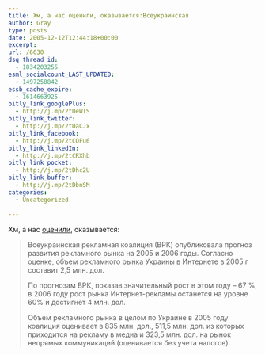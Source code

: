 ```yaml
---
title: Хм, а нас оценили, оказывается:Всеукраинская
author: Gray
type: posts
date: 2005-12-12T12:44:18+00:00
excerpt:
url: /6630
dsq_thread_id:
  - 1834203255
esml_socialcount_LAST_UPDATED:
  - 1497258842
essb_cache_expire:
  - 1614663925
bitly_link_googlePlus:
  - http://j.mp/2tDeWIS
bitly_link_twitter:
  - http://j.mp/2tDaCJx
bitly_link_facebook:
  - http://j.mp/2tCOFu6
bitly_link_linkedIn:
  - http://j.mp/2tCRXhb
bitly_link_pocket:
  - http://j.mp/2tDhc2U
bitly_link_buffer:
  - http://j.mp/2tDbnSM
categories:
  - Uncategorized

---
```








Хм, а нас <a href="http://proit.com.ua/itnews/2005/12/12/121231.html" target="_blank">оценили</a>, оказывается:

> Всеукраинская рекламная коалиция (ВРК) опубликовала прогноз развития рекламного рынка на 2005 и 2006 годы. Согласно оценке, объем рекламного рынка Украины в Интернете в 2005 г составит 2,5 млн. дол.
> 
> По прогнозам ВРК, показав значительный рост в этом году &#8211; 67 %, в 2006 году рост рынка Интернет-рекламы останется на уровне 60% и достигнет 4 млн. дол.
> 
> Объем рекламного рынка в целом по Украине в 2005 году коалиция оценивает в 835 млн. дол., 511,5 млн. дол. из которых приходится на рекламу в медиа и 323,5 млн. дол. на рынок непрямых коммуникаций (оценивается без учета налогов).